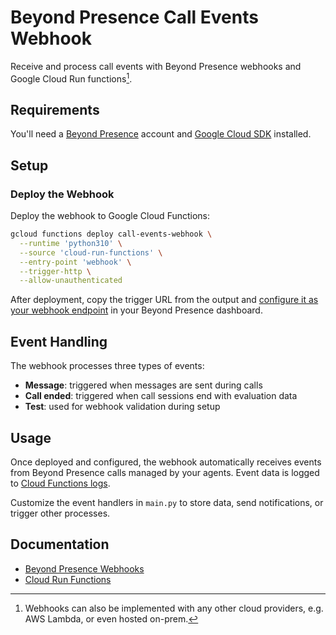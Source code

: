 # Beyond Presence Call Events Webhook

Receive and process call events with Beyond Presence webhooks and Google Cloud Run functions[^1].

[^1]: Webhooks can also be implemented with any other cloud providers, e.g. AWS Lambda, or even hosted on-prem.

## Requirements

You'll need a [Beyond Presence](https://app.bey.chat) account and [Google Cloud SDK](https://cloud.google.com/sdk/docs/install) installed.

## Setup

### Deploy the Webhook

Deploy the webhook to Google Cloud Functions:

```sh
gcloud functions deploy call-events-webhook \
  --runtime 'python310' \
  --source 'cloud-run-functions' \
  --entry-point 'webhook' \
  --trigger-http \
  --allow-unauthenticated
```

After deployment, copy the trigger URL from the output and [configure it as your webhook endpoint](https://docs.bey.dev/webhooks/overview#introduction) in your Beyond Presence dashboard.

## Event Handling

The webhook processes three types of events:
- **Message**: triggered when messages are sent during calls
- **Call ended**: triggered when call sessions end with evaluation data
- **Test**: used for webhook validation during setup

## Usage

Once deployed and configured, the webhook automatically receives events from Beyond Presence calls managed by your agents.
Event data is logged to [Cloud Functions logs](https://cloud.google.com/run/docs/monitoring-overview).

Customize the event handlers in `main.py` to store data, send notifications, or trigger other processes.

## Documentation

- [Beyond Presence Webhooks](https://docs.bey.dev/webhooks)
- [Cloud Run Functions](https://cloud.google.com/functions)
